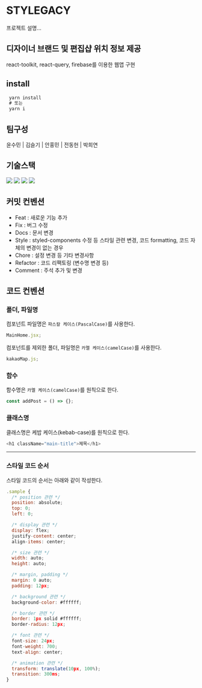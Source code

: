 # STYLEGACY

프로젝트 설명...

## 디자이너 브랜드 및 편집샵 위치 정보 제공

react-toolkit, react-query, firebase를 이용한 웹앱 구현

## install

```javascript
 yarn install
 # 또는
 yarn i
```

## 팀구성

윤수민 | 김슬기 | 안홍민 | 전동헌 | 박희연

## 기술스택

  <img src="https://img.shields.io/badge/React-61DAFB?style=flat&logo=React&logoColor=white"/>
	<img src="https://img.shields.io/badge/HTML5-E34F26?style=flat&logo=HTML5&logoColor=white" />
	<img src="https://img.shields.io/badge/Styledcomponents-DB7093?style=flat&logo=Styledcomponents&logoColor=white" />
  <img src="https://img.shields.io/badge/Firebase-FFCA28?style=flat&logo=Firebase&logoColor=white" />

## 커밋 컨벤션

- Feat : 새로운 기능 추가
- Fix : 버그 수정
- Docs : 문서 변경
- Style : styled-components 수정 등 스타일 관련 변경, 코드 formatting, 코드 자체의 변경이 없는 경우
- Chore : 설정 변경 등 기타 변경사항
- Refactor : 코드 리팩토링 (변수명 변경 등)
- Comment : 주석 추가 및 변경

## 코드 컨벤션

### 폴더, 파일명

컴포넌트 파일명은 `파스칼 케이스(PascalCase)`를 사용한다.

```javascript
MainHome.jsx;
```

컴포넌트를 제외한 폴더, 파일명은 `카멜 케이스(camelCase)`를 사용한다.

```javascript
kakaoMap.js;
```

### 함수

함수명은 `카멜 케이스(camelCase)`를 원칙으로 한다.

```javascript
const addPost = () => {};
```

### 클래스명

클래스명은 케밥 케이스(kebab-case)를 원칙으로 한다.

```javascript
<h1 className="main-title">제목</h1>
```

---

### 스타일 코드 순서

스타일 코드의 순서는 아래와 같이 작성한다.

```javascript
.sample {
  /* position 관련 */
  position: absolute;
  top: 0;
  left: 0;

  /* display 관련 */
  display: flex;
  justify-content: center;
  align-items: center;

  /* size 관련 */
  width: auto;
  height: auto;

  /* margin, padding */
  margin: 0 auto;
  padding: 12px;

  /* background 관련 */
  background-color: #ffffff;

  /* border 관련 */
  border: 1px solid #ffffff;
  border-radius: 12px;

  /* font 관련 */
  font-size: 24px;
  font-weight: 700;
  text-align: center;

  /* animation 관련 */
  transform: translate(10px, 100%);
  transition: 300ms;
}
```
